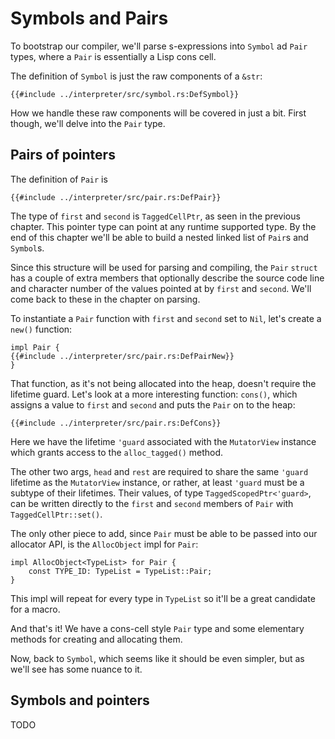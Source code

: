 # Symbols and Pairs

To bootstrap our compiler, we'll parse s-expressions into `Symbol` ad `Pair`
types, where a `Pair` is essentially a Lisp cons cell.

The definition of `Symbol` is just the raw components of a `&str`:

```rust,ignore
{{#include ../interpreter/src/symbol.rs:DefSymbol}}
```

How we handle these raw components will be covered in just a bit.
First though, we'll delve into the `Pair` type.


## Pairs of pointers

The definition of `Pair` is

```rust,ignore
{{#include ../interpreter/src/pair.rs:DefPair}}
```

The type of `first` and `second` is `TaggedCellPtr`, as seen in the previous
chapter. This pointer type can point at any runtime supported type. By the
end of this chapter we'll be able to build a nested linked list of `Pair`s
and `Symbol`s.

Since this structure will be used for parsing and compiling, the `Pair`
`struct` has a couple of extra members that optionally describe the source
code line and character number of the values pointed at by `first` and
`second`. We'll come back to these in the chapter on parsing.

To instantiate a `Pair` function with `first` and `second` set to `Nil`, let's
create a `new()` function:

```rust,ignore
impl Pair {
{{#include ../interpreter/src/pair.rs:DefPairNew}}
}
```

That function, as it's not being allocated into the heap, doesn't require the
lifetime guard. Let's look at a more interesting function: `cons()`, which
assigns a value to `first` and `second` and puts the `Pair` on to the heap:

```rust,ignore
{{#include ../interpreter/src/pair.rs:DefCons}}
```

Here we have the lifetime `'guard` associated with the `MutatorView` instance
which grants access to the `alloc_tagged()` method.

The other two args, `head` and `rest` are required to share the same `'guard`
lifetime as the `MutatorView` instance, or rather, at least `'guard` must be
a subtype of their lifetimes. Their values, of type `TaggedScopedPtr<'guard>`,
can be written directly to the `first` and `second` members of `Pair` with
`TaggedCellPtr::set()`.

The only other piece to add, since `Pair` must be able to be passed into
our allocator API, is the `AllocObject` impl for `Pair`:

```rust,ignore
impl AllocObject<TypeList> for Pair {
    const TYPE_ID: TypeList = TypeList::Pair;
}
```

This impl will repeat for every type in `TypeList` so it'll be a great candidate
for a macro.

And that's it! We have a cons-cell style `Pair` type and some elementary
methods for creating and allocating them.

Now, back to `Symbol`, which seems like it should be even simpler, but as we'll
see has some nuance to it.


## Symbols and pointers

TODO
